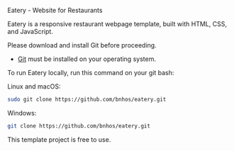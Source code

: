 Eatery - Website for Restaurants

Eatery is a responsive restaurant webpage template, built with HTML, CSS, and JavaScript.

Please download and install Git before proceeding.

* [Git](https://git-scm.com/downloads "Download Git") must be installed on your operating system.

To run Eatery locally, run this command on your git bash:

Linux and macOS:

```bash
sudo git clone https://github.com/bnhos/eatery.git
```

Windows:

```bash
git clone https://github.com/bnhos/eatery.git
```

This template project is free to use.
